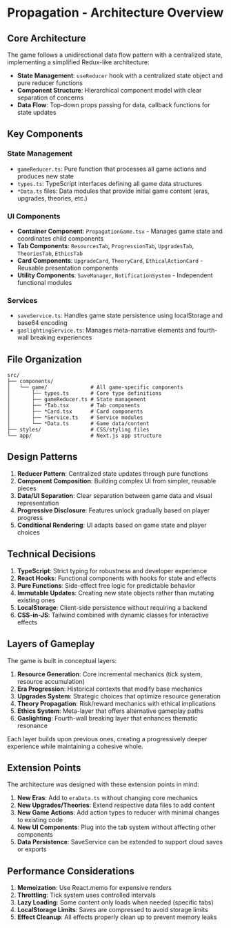 # Propagation - Architecture Overview

## Core Architecture

The game follows a unidirectional data flow pattern with a centralized state, implementing a simplified Redux-like architecture:

- **State Management**: `useReducer` hook with a centralized state object and pure reducer functions
- **Component Structure**: Hierarchical component model with clear separation of concerns
- **Data Flow**: Top-down props passing for data, callback functions for state updates

## Key Components

### State Management

- `gameReducer.ts`: Pure function that processes all game actions and produces new state
- `types.ts`: TypeScript interfaces defining all game data structures
- `*Data.ts` files: Data modules that provide initial game content (eras, upgrades, theories, etc.)

### UI Components

- **Container Component**: `PropagationGame.tsx` - Manages game state and coordinates child components
- **Tab Components**: `ResourcesTab`, `ProgressionTab`, `UpgradesTab`, `TheoriesTab`, `EthicsTab`
- **Card Components**: `UpgradeCard`, `TheoryCard`, `EthicalActionCard` - Reusable presentation components
- **Utility Components**: `SaveManager`, `NotificationSystem` - Independent functional modules

### Services

- `saveService.ts`: Handles game state persistence using localStorage and base64 encoding
- `gaslightingService.ts`: Manages meta-narrative elements and fourth-wall breaking experiences

## File Organization

```
src/
├── components/
│   └── game/              # All game-specific components
│       ├── types.ts       # Core type definitions
│       ├── gameReducer.ts # State management
│       ├── *Tab.tsx       # Tab components
│       ├── *Card.tsx      # Card components
│       ├── *Service.ts    # Service modules
│       └── *Data.ts       # Game data/content
├── styles/                # CSS/styling files
└── app/                   # Next.js app structure
```

## Design Patterns

1. **Reducer Pattern**: Centralized state updates through pure functions
2. **Component Composition**: Building complex UI from simpler, reusable pieces
3. **Data/UI Separation**: Clear separation between game data and visual representation
4. **Progressive Disclosure**: Features unlock gradually based on player progress
5. **Conditional Rendering**: UI adapts based on game state and player choices

## Technical Decisions

1. **TypeScript**: Strict typing for robustness and developer experience
2. **React Hooks**: Functional components with hooks for state and effects
3. **Pure Functions**: Side-effect free logic for predictable behavior
4. **Immutable Updates**: Creating new state objects rather than mutating existing ones
5. **LocalStorage**: Client-side persistence without requiring a backend
6. **CSS-in-JS**: Tailwind combined with dynamic classes for interactive effects

## Layers of Gameplay

The game is built in conceptual layers:

1. **Resource Generation**: Core incremental mechanics (tick system, resource accumulation)
2. **Era Progression**: Historical contexts that modify base mechanics
3. **Upgrades System**: Strategic choices that optimize resource generation
4. **Theory Propagation**: Risk/reward mechanics with ethical implications
5. **Ethics System**: Meta-layer that offers alternative gameplay paths
6. **Gaslighting**: Fourth-wall breaking layer that enhances thematic resonance

Each layer builds upon previous ones, creating a progressively deeper experience while maintaining a cohesive whole.

## Extension Points

The architecture was designed with these extension points in mind:

1. **New Eras**: Add to `eraData.ts` without changing core mechanics
2. **New Upgrades/Theories**: Extend respective data files to add content
3. **New Game Actions**: Add action types to reducer with minimal changes to existing code
4. **New UI Components**: Plug into the tab system without affecting other components
5. **Data Persistence**: SaveService can be extended to support cloud saves or exports

## Performance Considerations

1. **Memoization**: Use React.memo for expensive renders
2. **Throttling**: Tick system uses controlled intervals
3. **Lazy Loading**: Some content only loads when needed (specific tabs)
4. **LocalStorage Limits**: Saves are compressed to avoid storage limits
5. **Effect Cleanup**: All effects properly clean up to prevent memory leaks
